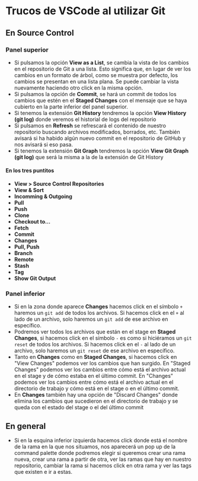 # Trucos de VSCode al utilizar Git

## En Source Control
### Panel superior
- Si pulsamos la opción **View as a List**, se cambia la vista de los cambios en el repositorio de Git a una lista. Esto significa que, en lugar de ver los cambios en un formato de árbol, como se muestra por defecto, los cambios se presentan en una lista plana. Se puede cambiar la vista nuevamente haciendo otro click en la misma opción.
- Si pulsamos la opción de **Commit**, se hará un commit de todos los cambios que estén en el **Staged Changes** con el mensaje que se haya cubierto en la parte inferior del panel superior.
- Si tenemos la extensión **Git History** tendremos la opción **View History (git log)** donde veremos el historial de logs del repositorio
- Si pulsamos en **Refresh** se refrescará el contenido de nuestro repositorio buscando archivos modificados, borrados, etc. También avisará si ha habido algún nuevo commit en el repositorio de GitHub y nos avisará si eso pasa.
- Si tenemos la extensión **Git Graph** tendremos la opción **View Git Graph (git log)** que será la misma a la de la extensión de Git History
#### **En los tres puntitos**
- **View > Source Control Repositories**
- **View & Sort**
- **Incomming & Outgoing**
- **Pull**
- **Push**
- **Clone**
- **Checkout to...**
- **Fetch**
- **Commit**
- **Changes**
- **Pull, Push**
- **Branch**
- **Remote**
- **Stash**
- **Tag**
- **Show Git Output**

### Panel inferior
- Si en la zona donde aparece **Changes** hacemos click en el símbolo `+` haremos un `git add` de todos los archivos. Si hacemos click en el `+` al lado de un archivo, solo haremos un `git add` de ese archivo en específico.
- Podremos ver todos los archivos que están en el stage en **Staged Changes**, si hacemos click en el símbolo `-` es como si hiciéramos un `git reset` de todos los archivos. Si hacemos click en el `-` al lado de un archivo, solo haremos un `git reset` de ese archivo en específico.
- Tanto en **Changes** como en **Staged Changes**, si hacemos click en "View Changes" podemos ver los cambios que han surgido. En "Staged Changes" podemos ver los cambios entre cómo está el archivo actual en el stage y de cómo estaba en el último commit. En "Changes" podemos ver los cambios entre cómo está el archivo actual en el directorio de trabajo y cómo está en el stage o en el último commit.
- En **Changes** también hay una opción de "Discard Changes" donde elimina los cambios que sucedieron en el directorio de trabajo y se queda con el estado del stage o el del último commit

## En general
- Si en la esquina inferior izquierda hacemos click donde está el nombre de la rama en la que nos situamos, nos aparecerá un pop up de la command palette donde podremos elegir si queremos crear una rama nueva, crear una rama a partir de otra, ver las ramas que hay en nuestro repositorio, cambiar la rama si hacemos click en otra rama y ver las tags que existen e ir a estas.

